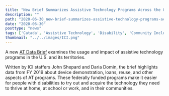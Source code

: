 ```yaml
---
title: "New Brief Summarizes Assistive Technology Programs Across the U.S."
description: ""
path: "2020-06-30_new-brief-summarizes-assistive-technology-programs-across-the-u.s"
date: "2020-06-30"
posttype: "news"
tags: ['Catada', 'Assistive Technology', 'Disability', 'Community Inclusion']
thumbnail: "../../images/ICI.png"
---
```



A new  [AT Data Brief](https://catada.info/assets/files/ATAP_2020_F.pdf)  examines the usage and impact of assistive technology programs in the U.S. and its territories.

Written by ICI staffers John Shepard and Daria Domin, the brief highlights data from FY 2019 about device demonstration, loans, reuse, and other aspects of AT programs. These federally funded programs make it easier for people with disabilities to try out and acquire the technology they need to thrive at home, at school or work, and in their communities.

